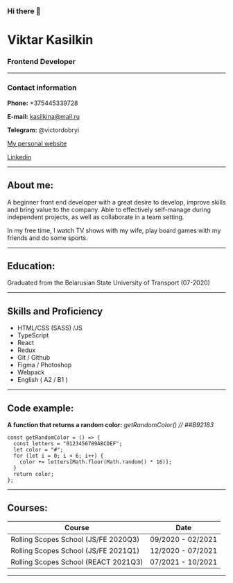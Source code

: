 ### Hi there 👋

# Viktar Kasilkin

### Frontend Developer

---

### Contact information

**Phone:** +375445339728

**E-mail:** kasilkina@mail.ru

**Telegram:** @victordobryi

[My personal website](https://victor-dobryi-portfolio.netlify.app/)

[Linkedin](https://www.linkedin.com/in/victor-kasilkin/)

---

## About me:

A beginner front end developer with a great desire to develop, improve skills and bring value to the company. Able to
effectively self-manage during independent projects, as well as collaborate in a team setting.

In my free time, I watch TV shows with my wife, play board games with my friends and do some sports.

---

## Education:

Graduated from the Belarusian State University of Transport (07-2020)

---

## Skills and Proficiency

- HTML/CSS (SASS) /JS
- TypeScript
- React
- Redux
- Git / Github
- Figma / Photoshop
- Webpack
- English ( A2 / B1 )

---

## Code example:

**A function that returns a random color:** _getRandomColor() // ##B92183_

```
const getRandomColor = () => {
  const letters = "0123456789ABCDEF";
  let color = "#";
  for (let i = 0; i < 6; i++) {
    color += letters[Math.floor(Math.random() * 16)];
  }
  return color;
};

```

---

## Courses:

| Course                               |       Date        |
| ------------------------------------ | :---------------: |
| Rolling Scopes School (JS/FE 2020Q3) | 09/2020 - 02/2021 |
| Rolling Scopes School (JS/FE 2021Q1) | 12/2020 - 07/2021 |
| Rolling Scopes School (REACT 2021Q3) | 07/2021 - 10/2021 |

---
